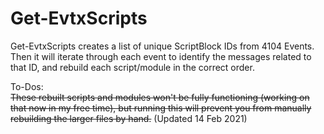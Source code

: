 # Get-EvtxScripts

Get-EvtxScripts creates a list of unique ScriptBlock IDs from 4104 Events. Then it will iterate through each event to identify the messages related to that ID, 
and rebuild each script/module in the correct order.

To-Dos:  
~~These rebuilt scripts and modules won't be fully functioning (working on that now in my free time), but running this will prevent you from manually
rebuilding the larger files by hand.~~ (Updated 14 Feb 2021)

